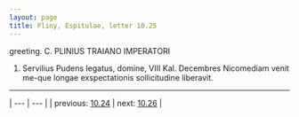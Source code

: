 ```yaml
---
layout: page
title: Pliny, Espitulae, letter 10.25
---
```


greeting. C. PLINIUS TRAIANO IMPERATORI



1. Servilius Pudens legatus, domine, VIII Kal. Decembres Nicomediam venit me-que longae exspectationis sollicitudine liberavit.



---

| --- | --- |
| previous: [10.24](../10.24/) | next: [10.26](../10.26/) |